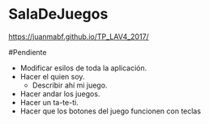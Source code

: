 
# SalaDeJuegos
https://juanmabf.github.io/TP_LAV4_2017/


#Pendiente
- Modificar esilos de toda la aplicación.
- Hacer el quien soy.
    - Describir ahí mi juego.
- Hacer andar los juegos.
- Hacer un ta-te-ti.
- Hacer que los botones del juego funcionen con teclas
